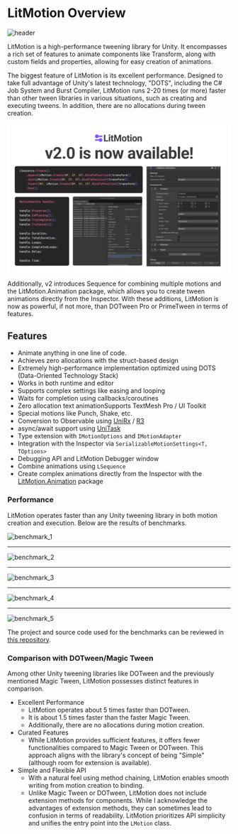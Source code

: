 # LitMotion Overview

![header](images/header.png)

LitMotion is a high-performance tweening library for Unity. It encompasses a rich set of features to animate components like Transform, along with custom fields and properties, allowing for easy creation of animations.

The biggest feature of LitMotion is its excellent performance. Designed to take full advantage of Unity's latest technology, "DOTS", including the C# Job System and Burst Compiler, LitMotion runs 2-20 times (or more) faster than other tween libraries in various situations, such as creating and executing tweens. In addition, there are no allocations during tween creation.

![img](./images/img-v2-available.png)

Additionally, v2 introduces Sequence for combining multiple motions and the LitMotion.Animation package, which allows you to create tween animations directly from the Inspector. With these additions, LitMotion is now as powerful, if not more, than DOTween Pro or PrimeTween in terms of features.

## Features

* Animate anything in one line of code.
* Achieves zero allocations with the struct-based design
* Extremely high-performance implementation optimized using DOTS (Data-Oriented Technology Stack)
* Works in both runtime and editor
* Supports complex settings like easing and looping
* Waits for completion using callbacks/coroutines
* Zero allocation text animationSupports TextMesh Pro / UI Toolkit
* Special motions like Punch, Shake, etc.
* Conversion to Observable using [UniRx](https://github.com/neuecc/UniRx) / [R3](https://github.com/Cysharp/R3)
* async/await support using [UniTask](https://github.com/Cysharp/UniTask)
* Type extension with `IMotionOptions` and `IMotionAdapter`
* Integration with the Inspector via `SerializableMotionSettings<T, TOptions>`
* Debugging API and LitMotion Debugger window
* Combine animations using `LSequence`
* Create complex animations directly from the Inspector with the [LitMotion.Animation](articles/en/litmotion-animation-overview.md) package

### Performance

LitMotion operates faster than any Unity tweening library in both motion creation and execution. Below are the results of benchmarks.

![benchmark_1](images/benchmark_startup_64000_float.png)

---

![benchmark_2](images/benchmark_update_64000_float.png)

---

![benchmark_3](images/benchmark_startup_50000_position.png)

---

![benchmark_4](images/benchmark_update_50000_position.png)

---

![benchmark_5](images/benchmark_gc_position.png)

The project and source code used for the benchmarks can be reviewed in [this repository](https://github.com/annulusgames/TweenPerformance).

### Comparison with DOTween/Magic Tween

Among other Unity tweening libraries like DOTween and the previously mentioned Magic Tween, LitMotion possesses distinct features in comparison.

* Excellent Performance
  - LitMotion operates about 5 times faster than DOTween.
  - It is about 1.5 times faster than the faster Magic Tween.
  - Additionally, there are no allocations during motion creation.
* Curated Features
  - While LitMotion provides sufficient features, it offers fewer functionalities compared to Magic Tween or DOTween. This approach aligns with the library's concept of being "Simple" (although room for extension is available).
* Simple and Flexible API
  - With a natural feel using method chaining, LitMotion enables smooth writing from motion creation to binding.
  - Unlike Magic Tween or DOTween, LitMotion does not include extension methods for components. While I acknowledge the advantages of extension methods, they can sometimes lead to confusion in terms of readability. LitMotion prioritizes API simplicity and unifies the entry point into the `LMotion` class.